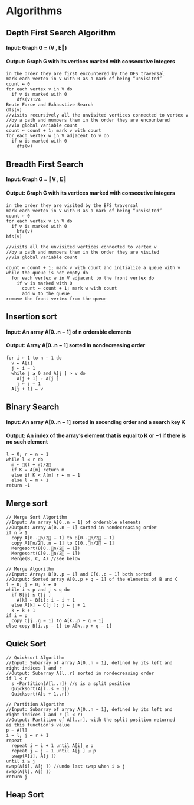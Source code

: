 # Algorithms



## Depth First Search Algorithm
#### Input: Graph G = (V , E)
#### Output: Graph G with its vertices marked with consecutive integers
```
in the order they are first encountered by the DFS traversal
mark each vertex in V with 0 as a mark of being “unvisited”
count ← 0
for each vertex v in V do
  if v is marked with 0
    dfs(v)124
Brute Force and Exhaustive Search
dfs(v)
//visits recursively all the unvisited vertices connected to vertex v
//by a path and numbers them in the order they are encountered
//via global variable count
count ← count + 1; mark v with count
for each vertex w in V adjacent to v do
  if w is marked with 0
    dfs(w)
```

## Breadth First Search
#### Input: Graph G = V , E
#### Output: Graph G with its vertices marked with consecutive integers
```
in the order they are visited by the BFS traversal
mark each vertex in V with 0 as a mark of being “unvisited”
count ← 0
for each vertex v in V do
  if v is marked with 0
    bfs(v)
bfs(v)

//visits all the unvisited vertices connected to vertex v
//by a path and numbers them in the order they are visited
//via global variable count

count ← count + 1; mark v with count and initialize a queue with v
while the queue is not empty do
  for each vertex w in V adjacent to the front vertex do
    if w is marked with 0
      count ← count + 1; mark w with count
      add w to the queue
remove the front vertex from the queue
```

## Insertion sort
#### Input: An array A[0..n − 1] of n orderable elements
#### Output: Array A[0..n − 1] sorted in nondecreasing order
```
for i ← 1 to n − 1 do
  v ← A[i]
  j ← i − 1
  while j ≥ 0 and A[j ] > v do
    A[j + 1] ← A[j ]
    j ← j − 1
  A[j + 1] ← v
```


## Binary Search
#### Input: An array A[0..n − 1] sorted in ascending order and a search key K
#### Output: An index of the array’s element that is equal to K or −1 if there is no such element
```
l ← 0; r ← n − 1
while l ≤ r do
  m ← (l + r)/2
  if K = A[m] return m
  else if K < A[m] r ← m − 1
  else l ← m + 1
return −1
```

## Merge sort
```
// Merge Sort Algorithm
//Input: An array A[0..n − 1] of orderable elements
//Output: Array A[0..n − 1] sorted in nondecreasing order
if n > 1
  copy A[0..n/2 − 1] to B[0..n/2 − 1]
  copy A[n/2..n − 1] to C[0..n/2 − 1]
  Mergesort(B[0..n/2 − 1])
  Mergesort(C[0..n/2 − 1])
  Merge(B, C, A) //see below

// Merge Algorithm
//Input: Arrays B[0..p − 1] and C[0..q − 1] both sorted
//Output: Sorted array A[0..p + q − 1] of the elements of B and C
i ← 0; j ← 0; k ← 0
while i < p and j < q do
  if B[i] ≤ C[j ]
    A[k] ← B[i]; i ← i + 1
  else A[k] ← C[j ]; j ← j + 1
  k ← k + 1
if i = p
  copy C[j..q − 1] to A[k..p + q − 1]
else copy B[i..p − 1] to A[k..p + q − 1]
```


## Quick Sort
```
// Quicksort Algorithm
//Input: Subarray of array A[0..n − 1], defined by its left and
right indices l and r
//Output: Subarray A[l..r] sorted in nondecreasing order
if l < r
  s ←Partition(A[l..r]) //s is a split position
  Quicksort(A[l..s − 1])
  Quicksort(A[s + 1..r])

// Partition Algorithm
//Input: Subarray of array A[0..n − 1], defined by its left and
right indices l and r (l < r)
//Output: Partition of A[l..r], with the split position returned
as this function’s value
p ← A[l]
i ← l; j ← r + 1
repeat
  repeat i ← i + 1 until A[i] ≥ p
  repeat j ← j − 1 until A[j ] ≤ p
  swap(A[i], A[j ])
until i ≥ j
swap(A[i], A[j ]) //undo last swap when i ≥ j
swap(A[l], A[j ])
return j
```

## Heap Sort
